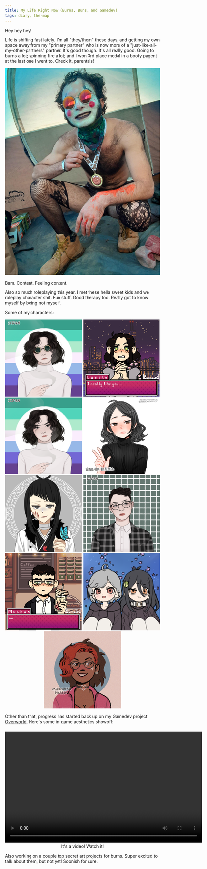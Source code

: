 ```yaml
---
title: My Life Right Now (Burns, Buns, and Gamedev)
tags: diary, the-map
---
```


Hey hey hey! 

Life is shifting fast lately. I'm all "they/them" these days, and getting my own space away from my "primary partner" who is now more of a "just-like-all-my-other-partners" partner. It's good though. It's all really good. Going to burns a lot; spinning fire a lot; and I won 3rd place medal in a booty pagent at the last one I went to. Check it, parentals!

<div style='text-align: center;'><img src="/images/post-content/joshua-booty-pagent.jpg" width="700px"/></div>

Bam. Content. Feeling content. 

Also so much roleplaying this year. I met these hella sweet kids and we roleplay character shit. Fun stuff. Good therapy too. Really got to know myself by being not myself. 

Some of my characters: 

<div style='text-align: center;'>
<img src="/images/post-content/lucille-2-332600.png" width="250px" />
<img src="/images/post-content/lucille-8bit.png" width="250px" />
<img src="/images/post-content/lucille-332600.png" width="250px" />
<img src="/images/post-content/lucille-anime.png" width="250px" />
<img src="/images/post-content/lucille-syfy-butterfly.png" width="250px" />
<img src="/images/post-content/marcus-332600.png" width="250px" />
<img src="/images/post-content/markus-8bit.png" width="250px" />
<img src="/images/post-content/dex-lucille-stripperau.png" width="250px" />
<img src="/images/post-content/Olive.png" width="250px" />
</div>

Other than that, progress has started back up on my Gamedev project: <a href="https://twitter.com/search?q=%23overworld&src=typed_query">Overworld</a>. Here's some in-game aesthetics showoff:

<div style='text-align: center; margin-top: 25px;'>
<video src="/images/video/overworld-background-tiles.webm" height="360" width="640" controls /></video>
It's a video! Watch it! 
</div>

Also working on a couple top secret art projects for burns. Super excited to talk about them, but not yet! Soonish for sure. 
